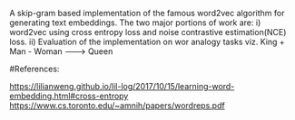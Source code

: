 
A skip-gram based implementation of the famous word2vec algorithm for generating text embeddings.
The two major portions of work are:
i) word2vec using cross entropy loss and noise contrastive estimation(NCE) loss.
ii) Evaluation of the implementation on wor analogy tasks viz. King + Man - Woman ---> Queen

#References:

https://lilianweng.github.io/lil-log/2017/10/15/learning-word-embedding.html#cross-entropy
https://www.cs.toronto.edu/~amnih/papers/wordreps.pdf


